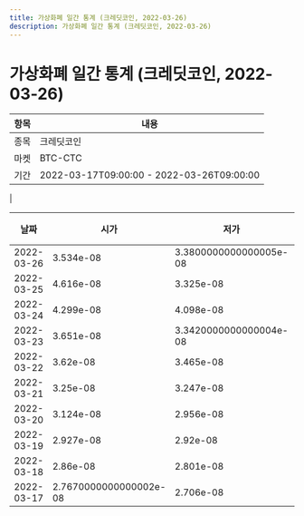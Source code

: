 ```yaml
---
title: 가상화폐 일간 통계 (크레딧코인, 2022-03-26)
description: 가상화폐 일간 통계 (크레딧코인, 2022-03-26)
---
```


가상화폐 일간 통계 (크레딧코인, 2022-03-26)
===

|항목|내용|
|--|--|
|종목|크레딧코인|
|마켓|BTC-CTC|\i|종류|일 단위 캔들|
|기간|2022-03-17T09:00:00 - 2022-03-26T09:00:00
|

|날짜|시가|저가|고가|종가|비고|
|--|--|--|--|--|--|
|2022-03-26|3.534e-08|3.3800000000000005e-08|3.584e-08|3.5349999999999996e-08|    |
|2022-03-25|4.616e-08|3.325e-08|5.034e-08|3.526e-08|    |
|2022-03-24|4.299e-08|4.098e-08|5.445e-08|4.733e-08|    |
|2022-03-23|3.651e-08|3.3420000000000004e-08|4.788e-08|4.3260000000000005e-08|    |
|2022-03-22|3.62e-08|3.465e-08|3.837e-08|3.647e-08|    |
|2022-03-21|3.25e-08|3.247e-08|3.938e-08|3.6189999999999995e-08|    |
|2022-03-20|3.124e-08|2.956e-08|3.555e-08|3.25e-08|    |
|2022-03-19|2.927e-08|2.92e-08|3.257e-08|3.124e-08|    |
|2022-03-18|2.86e-08|2.801e-08|2.955e-08|2.927e-08|    |
|2022-03-17|2.7670000000000002e-08|2.706e-08|2.899e-08|2.8269999999999998e-08|    |

